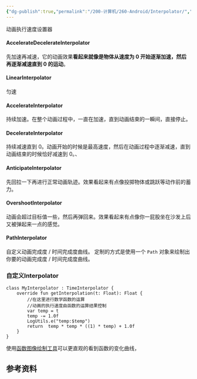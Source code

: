 ```yaml
---
{"dg-publish":true,"permalink":"/200-计算机/260-Android/Interpolator/","noteIcon":""}
---
```


动画执行速度设置器

#### AccelerateDecelerateInterpolator
先加速再减速，它的动画效果**看起来就像是物体从速度为 0 开始逐渐加速，然后再逐渐减速直到 0 的运动**。

#### LinearInterpolator
匀速

#### AccelerateInterpolator
持续加速。在整个动画过程中，一直在加速，直到动画结束的一瞬间，直接停止。

#### DecelerateInterpolator
持续减速直到 0。动画开始的时候是最高速度，然后在动画过程中逐渐减速，直到动画结束的时候恰好减速到 0。、

#### AnticipateInterpolator
先回拉一下再进行正常动画轨迹。效果看起来有点像投掷物体或跳跃等动作前的蓄力。


#### OvershootInterpolator
动画会超过目标值一些，然后再弹回来。效果看起来有点像你一屁股坐在沙发上后又被弹起来一点的感觉。

#### PathInterpolator
自定义动画完成度 / 时间完成度曲线。
定制的方式是使用一个 `Path` 对象来绘制出你要的动画完成度 / 时间完成度曲线。


### 自定义Interpolator
```
class MyInterpolator : TimeInterpolator {  
    override fun getInterpolation(t: Float): Float {  
		//在这里进行数学函数的运算
		//动画的执行速度由函数的运算结果控制
        var temp = t  
        temp -= 1.0f  
        LogUtils.e("temp:$temp")  
        return  temp * temp * ((1) * temp) + 1.0f  
    }  
}
```

使用[函数图像绘制工具](https://zh.numberempire.com/graphingcalculator.php?functions=1-x%2Cx*x*x%2B1&xmin=-3.384366&xmax=2.475009&ymin=-1.680268&ymax=2.225983&var=x)可以更直观的看到函数的变化曲线，
## 参考资料
